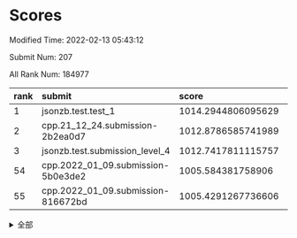 # Scores

Modified Time: 2022-02-13 05:43:12

Submit Num: 207

All Rank Num: 184977

| rank |               submit               |       score        |       sigma        | pk_num |
| :--- | :--------------------------------- | :----------------- | :----------------- | :----- |
| 1    | jsonzb.test.test_1                 | 1014.2944806095629 | 0.8557821106371568 | 3577   |
| 2    | cpp.21_12_24.submission-2b2ea0d7   | 1012.8786585741989 | 0.7860482088456927 | 3572   |
| 3    | jsonzb.test.submission_level_4     | 1012.7417811115757 | 0.7830025989702242 | 3575   |
| 54   | cpp.2022_01_09.submission-5b0e3de2 | 1005.584381758906  | 0.7320319876618617 | 3573   |
| 55   | cpp.2022_01_09.submission-816672bd | 1005.4291267736606 | 0.7047824502849546 | 3578   |


<details>
<summary>全部</summary>

| rank |                 submit                 |       score        |       sigma        | pk_num |
| :--- | :------------------------------------- | :----------------- | :----------------- | :----- |
| 1    | jsonzb.test.test_1                     | 1014.2944806095629 | 0.8557821106371568 | 3577   |
| 2    | cpp.21_12_24.submission-2b2ea0d7       | 1012.8786585741989 | 0.7860482088456927 | 3572   |
| 3    | jsonzb.test.submission_level_4         | 1012.7417811115757 | 0.7830025989702242 | 3575   |
| 4    | gobigger.level_3.submission_level_3_5  | 1011.3899454134062 | 0.7657062896500306 | 3575   |
| 5    | gobigger.level_3.submission_level_3_28 | 1011.3685474331447 | 0.775102631986233  | 3564   |
| 6    | gobigger.level_3.submission_level_3_29 | 1011.2593541750589 | 0.7997194692263243 | 3576   |
| 7    | gobigger.level_3.submission_level_3_30 | 1011.1966682673836 | 0.7760730836098475 | 3574   |
| 8    | gobigger.level_3.submission_level_3_21 | 1011.124993751419  | 0.7444842006147026 | 3574   |
| 9    | gobigger.level_3.submission_level_3_41 | 1011.0232192926517 | 0.7630454630654483 | 3575   |
| 10   | gobigger.level_3.submission_level_3_16 | 1010.9967543194427 | 0.7676247238803766 | 3576   |
| 11   | gobigger.level_3.submission_level_3_1  | 1010.9442012262358 | 0.7778761919804699 | 3578   |
| 12   | gobigger.level_3.submission_level_3_46 | 1010.7631137229763 | 0.737664654780781  | 3577   |
| 13   | gobigger.level_3.submission_level_3_7  | 1010.7273123826825 | 0.7468731574572304 | 3578   |
| 14   | gobigger.level_3.submission_level_3_2  | 1010.62018416715   | 0.7701156994134084 | 3573   |
| 15   | gobigger.level_3.submission_level_3_49 | 1010.5223315444358 | 0.7583383562941483 | 3578   |
| 16   | gobigger.level_3.submission_level_3_42 | 1010.4782156743615 | 0.7611869899958303 | 3576   |
| 17   | gobigger.level_3.submission_level_3_13 | 1010.4265231165264 | 0.7607324742828587 | 3576   |
| 18   | gobigger.level_3.submission_level_3_4  | 1010.3457752459949 | 0.758814641733371  | 3574   |
| 19   | gobigger.level_3.submission_level_3_3  | 1010.1399524506805 | 0.7492271529214404 | 3571   |
| 20   | gobigger.level_3.submission_level_3_18 | 1010.1129942841123 | 0.7565075740144135 | 3574   |
| 21   | gobigger.level_3.submission_level_3_14 | 1010.1121749012592 | 0.7431726508245892 | 3577   |
| 22   | gobigger.level_3.submission_level_3_24 | 1010.0574722075982 | 0.760864419786688  | 3569   |
| 23   | gobigger.level_3.submission_level_3_9  | 1009.9967843785558 | 0.7487326167426072 | 3572   |
| 24   | gobigger.level_3.submission_level_3_35 | 1009.9838236056574 | 0.7618577387581366 | 3576   |
| 25   | gobigger.level_3.submission_level_3_12 | 1009.9680155833261 | 0.7547512167546224 | 3577   |
| 26   | gobigger.level_3.submission_level_3_38 | 1009.9568264102005 | 0.7674367169975191 | 3573   |
| 27   | gobigger.level_3.submission_level_3_8  | 1009.9329031541146 | 0.7594704246711945 | 3572   |
| 28   | gobigger.level_3.submission_level_3_6  | 1009.9237879339557 | 0.7563808092706552 | 3579   |
| 29   | gobigger.level_3.submission_level_3_40 | 1009.7862242559377 | 0.7522870100391894 | 3576   |
| 30   | gobigger.level_3.submission_level_3_36 | 1009.7834653022186 | 0.7615372213262547 | 3573   |
| 31   | gobigger.level_3.submission_level_3_37 | 1009.7803448822649 | 0.764896079209964  | 3573   |
| 32   | gobigger.level_3.submission_level_3_33 | 1009.769626802177  | 0.7551623686024953 | 3573   |
| 33   | gobigger.level_3.submission_level_3_11 | 1009.7172196667048 | 0.7454562605896651 | 3580   |
| 34   | gobigger.level_3.submission_level_3_44 | 1009.708785061638  | 0.742548315464748  | 3573   |
| 35   | gobigger.level_3.submission_level_3_0  | 1009.6704305406919 | 0.7733740979153204 | 3577   |
| 36   | gobigger.level_3.submission_level_3_34 | 1009.4812187062049 | 0.7550101907268306 | 3568   |
| 37   | gobigger.level_3.submission_level_3_32 | 1009.3179034638856 | 0.7603569699880254 | 3573   |
| 38   | gobigger.level_3.submission_level_3_26 | 1009.2894576539229 | 0.7583776999013722 | 3570   |
| 39   | gobigger.level_3.submission_level_3_15 | 1009.181971425676  | 0.7568273521202726 | 3572   |
| 40   | gobigger.level_3.submission_level_3_22 | 1009.0581485497494 | 0.7397386338423818 | 3577   |
| 41   | gobigger.level_3.submission_level_3_17 | 1009.051232060473  | 0.7422044399545941 | 3577   |
| 42   | gobigger.level_3.submission_level_3_25 | 1009.0259670477304 | 0.7196855806774806 | 3573   |
| 43   | gobigger.level_3.submission_level_3_47 | 1009.0200257880277 | 0.7408697974753524 | 3575   |
| 44   | gobigger.level_3.submission_level_3_20 | 1008.7268814817088 | 0.727389991021117  | 3570   |
| 45   | gobigger.level_3.submission_level_3_10 | 1008.6626200489025 | 0.7504462927839213 | 3574   |
| 46   | gobigger.level_3.submission_level_3_39 | 1008.6407448715331 | 0.7488332546936364 | 3574   |
| 47   | gobigger.level_3.submission_level_3_31 | 1008.5516558680223 | 0.7382865905860944 | 3576   |
| 48   | gobigger.level_3.submission_level_3_19 | 1008.4890996272883 | 0.7390231227753593 | 3578   |
| 49   | gobigger.level_3.submission_level_3_45 | 1008.3907105733695 | 0.7378517987591258 | 3576   |
| 50   | gobigger.level_3.submission_level_3_43 | 1008.3511109503428 | 0.7323854517208911 | 3583   |
| 51   | gobigger.level_3.submission_level_3_27 | 1008.2359537511107 | 0.7287861769640085 | 3576   |
| 52   | gobigger.level_3.submission_level_3_48 | 1008.2085087184372 | 0.7497914078549144 | 3576   |
| 53   | gobigger.level_3.submission_level_3_23 | 1008.0927568119221 | 0.7220944549531315 | 3572   |
| 54   | cpp.2022_01_09.submission-5b0e3de2     | 1005.584381758906  | 0.7320319876618617 | 3573   |
| 55   | cpp.2022_01_09.submission-816672bd     | 1005.4291267736606 | 0.7047824502849546 | 3578   |
| 56   | gobigger.level_1.submission_level_1_15 | 1005.0771411959086 | 0.7231559256297314 | 3580   |
| 57   | gobigger.level_1.submission_level_1_6  | 1004.6828257061562 | 0.7363760228037279 | 3580   |
| 58   | gobigger.level_1.submission_level_1_36 | 1004.419461205357  | 0.7048799718635086 | 3576   |
| 59   | gobigger.level_1.submission_level_1_20 | 1004.3866661888147 | 0.710620017561456  | 3574   |
| 60   | gobigger.level_1.submission_level_1_43 | 1004.1938639140699 | 0.7275762774581889 | 3572   |
| 61   | gobigger.level_1.submission_level_1_10 | 1004.1876201217689 | 0.7169385616519095 | 3575   |
| 62   | gobigger.level_1.submission_level_1_41 | 1004.1262047773215 | 0.7210622323896297 | 3576   |
| 63   | gobigger.level_1.submission_level_1_32 | 1004.0239608970373 | 0.7110109755603714 | 3578   |
| 64   | gobigger.level_1.submission_level_1_23 | 1003.9964352159277 | 0.7112928402211    | 3566   |
| 65   | gobigger.level_1.submission_level_1_45 | 1003.9869963668812 | 0.7289481674004819 | 3569   |
| 66   | gobigger.level_1.submission_level_1_35 | 1003.93647425823   | 0.7135973511584264 | 3573   |
| 67   | gobigger.level_1.submission_level_1_37 | 1003.9228715253231 | 0.7288014898643328 | 3576   |
| 68   | gobigger.level_1.submission_level_1_22 | 1003.8925308352688 | 0.718412301684028  | 3575   |
| 69   | gobigger.level_1.submission_level_1_21 | 1003.5263813181026 | 0.7109668953597513 | 3573   |
| 70   | gobigger.level_1.submission_level_1_47 | 1003.5025312482537 | 0.7134122717823917 | 3571   |
| 71   | gobigger.level_1.submission_level_1_14 | 1003.4835207288014 | 0.7191612116070272 | 3570   |
| 72   | gobigger.level_1.submission_level_1_27 | 1003.4664874192914 | 0.7153834848902789 | 3568   |
| 73   | gobigger.level_1.submission_level_1_26 | 1003.386813782757  | 0.7172215664383516 | 3576   |
| 74   | gobigger.level_1.submission_level_1_2  | 1003.3784329885099 | 0.7132633264528432 | 3577   |
| 75   | gobigger.level_1.submission_level_1_16 | 1003.3447776255174 | 0.7243854324389447 | 3580   |
| 76   | gobigger.level_1.submission_level_1_13 | 1003.3098609422125 | 0.7264185482967574 | 3578   |
| 77   | gobigger.level_1.submission_level_1_5  | 1003.3003729474043 | 0.710826131033649  | 3573   |
| 78   | gobigger.level_1.submission_level_1_39 | 1003.2365048333095 | 0.7222288151327849 | 3572   |
| 79   | gobigger.level_1.submission_level_1_44 | 1003.1983612347168 | 0.7164753337340882 | 3572   |
| 80   | gobigger.level_1.submission_level_1_25 | 1003.1103161922822 | 0.7062423888807086 | 3572   |
| 81   | gobigger.level_1.submission_level_1_24 | 1003.0973876042776 | 0.7196642534455743 | 3575   |
| 82   | gobigger.level_1.submission_level_1_18 | 1003.0310434523622 | 0.7063954911979997 | 3570   |
| 83   | gobigger.level_1.submission_level_1_28 | 1002.98397701456   | 0.7250688321751038 | 3576   |
| 84   | gobigger.level_1.submission_level_1_30 | 1002.9693427285498 | 0.722556451456006  | 3574   |
| 85   | gobigger.level_1.submission_level_1_42 | 1002.9081978538009 | 0.7180070164073772 | 3572   |
| 86   | gobigger.level_1.submission_level_1_12 | 1002.8955375878296 | 0.7191318581154417 | 3578   |
| 87   | gobigger.level_1.submission_level_1_0  | 1002.7943597009722 | 0.7139619313863781 | 3577   |
| 88   | gobigger.level_1.submission_level_1_4  | 1002.7537933019473 | 0.7088374855157958 | 3574   |
| 89   | gobigger.level_1.submission_level_1_8  | 1002.7148827056537 | 0.7069049199305039 | 3574   |
| 90   | gobigger.level_1.submission_level_1_31 | 1002.7032078333796 | 0.7057108131794847 | 3570   |
| 91   | gobigger.level_1.submission_level_1_49 | 1002.6955379397165 | 0.7176500862154332 | 3577   |
| 92   | gobigger.level_1.submission_level_1_11 | 1002.6473624454428 | 0.7150413689594287 | 3573   |
| 93   | gobigger.level_1.submission_level_1_46 | 1002.6452667661035 | 0.715195051109857  | 3578   |
| 94   | gobigger.level_1.submission_level_1_33 | 1002.617524103561  | 0.7140991434408475 | 3575   |
| 95   | gobigger.level_1.submission_level_1_3  | 1002.5350307793655 | 0.7148265345608108 | 3575   |
| 96   | gobigger.level_1.submission_level_1_17 | 1002.4168850504342 | 0.7060935904015707 | 3573   |
| 97   | gobigger.level_1.submission_level_1_7  | 1002.4037774771319 | 0.7097545628246766 | 3575   |
| 98   | gobigger.level_1.submission_level_1_48 | 1002.386444073988  | 0.7018812456396784 | 3572   |
| 99   | gobigger.level_1.submission_level_1_40 | 1002.3739368051201 | 0.7109038842371432 | 3577   |
| 100  | gobigger.level_1.submission_level_1_29 | 1002.3674148616225 | 0.7084559720311836 | 3578   |
| 101  | gobigger.level_1.submission_level_1_9  | 1002.3366140872662 | 0.7124125491054504 | 3567   |
| 102  | gobigger.level_1.submission_level_1_1  | 1002.2786927640485 | 0.7093973661051233 | 3574   |
| 103  | gobigger.level_1.submission_level_1_34 | 1001.9613414617484 | 0.7096573156944446 | 3579   |
| 104  | gobigger.level_1.submission_level_1_38 | 1001.9364268559533 | 0.7233427980410245 | 3568   |
| 105  | gobigger.level_1.submission_level_1_19 | 1001.2557686214858 | 0.7131966545159706 | 3574   |
| 106  | gobigger.random.submission_random_41   | 997.5985141676902  | 0.7165909768150679 | 3575   |
| 107  | gobigger.random.submission_random_27   | 996.9633547670408  | 0.7127328472168881 | 3571   |
| 108  | gobigger.random.submission_random_29   | 996.952909114631   | 0.6988386796461167 | 3580   |
| 109  | gobigger.random.submission_random_30   | 996.9366245318035  | 0.7055046034658494 | 3571   |
| 110  | gobigger.random.submission_random_0    | 996.9283801089159  | 0.7058743665611196 | 3577   |
| 111  | gobigger.random.submission_random_12   | 996.9126992830854  | 0.7150337839833139 | 3575   |
| 112  | gobigger.random.submission_random_19   | 996.8003452246152  | 0.7045039855953567 | 3574   |
| 113  | gobigger.random.submission_random_18   | 996.7657815337084  | 0.7011298457731561 | 3577   |
| 114  | gobigger.random.submission_random_44   | 996.6188422931446  | 0.709654296013825  | 3575   |
| 115  | gobigger.random.submission_random_42   | 996.5997038094848  | 0.7008309584098021 | 3582   |
| 116  | gobigger.random.submission_random_21   | 996.4137329404009  | 0.7075710957604103 | 3572   |
| 117  | gobigger.random.submission_random_36   | 996.3944388956044  | 0.702877974717669  | 3573   |
| 118  | gobigger.random.submission_random_34   | 996.3633734407965  | 0.7085577865305179 | 3572   |
| 119  | gobigger.random.submission_random_6    | 996.314383497782   | 0.710422125274406  | 3578   |
| 120  | gobigger.random.submission_random_16   | 996.2869730035587  | 0.6996056199507587 | 3578   |
| 121  | gobigger.random.submission_random_39   | 996.2337241744035  | 0.7027878283771627 | 3572   |
| 122  | gobigger.random.submission_random_13   | 996.168395199136   | 0.7191639233759148 | 3573   |
| 123  | gobigger.random.submission_random_9    | 996.1507888470669  | 0.7124488923273109 | 3576   |
| 124  | gobigger.random.submission_random_1    | 996.074056352902   | 0.7013622255941478 | 3571   |
| 125  | gobigger.random.submission_random_14   | 996.0494153290115  | 0.7144313991723026 | 3572   |
| 126  | gobigger.random.submission_random_3    | 996.0331305114854  | 0.7179219437145866 | 3578   |
| 127  | gobigger.random.submission_random_46   | 996.0170154599873  | 0.7010561052057438 | 3580   |
| 128  | gobigger.random.submission_random_38   | 995.9836787820061  | 0.7150360351833351 | 3573   |
| 129  | gobigger.random.submission_random_22   | 995.9781620147016  | 0.7066093071197739 | 3573   |
| 130  | gobigger.random.submission_random_48   | 995.9321604189561  | 0.7026715049584947 | 3576   |
| 131  | gobigger.random.submission_random_43   | 995.9230473854948  | 0.713328803077677  | 3577   |
| 132  | gobigger.random.submission_random_35   | 995.9082289573577  | 0.7160546814641805 | 3571   |
| 133  | gobigger.random.submission_random_25   | 995.9053648379589  | 0.7075254603147765 | 3571   |
| 134  | gobigger.random.submission_random_33   | 995.806268104718   | 0.69731156748594   | 3573   |
| 135  | gobigger.random.submission_random_2    | 995.7932465432857  | 0.7202504380114344 | 3565   |
| 136  | gobigger.random.submission_random_45   | 995.740952752782   | 0.7124192339113421 | 3574   |
| 137  | gobigger.random.submission_random_7    | 995.7192768542059  | 0.7007411334751473 | 3578   |
| 138  | gobigger.random.submission_random_47   | 995.7008746035614  | 0.7085413815568349 | 3573   |
| 139  | gobigger.random.submission_random_23   | 995.6817643242373  | 0.7086958126899565 | 3573   |
| 140  | gobigger.random.submission_random_49   | 995.5840346050956  | 0.708705056859376  | 3574   |
| 141  | gobigger.random.submission_random_32   | 995.5622749720195  | 0.7034179362876074 | 3575   |
| 142  | gobigger.random.submission_random_28   | 995.5358069475166  | 0.7137443869683262 | 3573   |
| 143  | gobigger.random.submission_random_5    | 995.5120120614771  | 0.7168966263208052 | 3570   |
| 144  | gobigger.random.submission_random_17   | 995.4340777921326  | 0.7205786247908059 | 3571   |
| 145  | gobigger.random.submission_random_26   | 995.3623556396435  | 0.7015710483974716 | 3569   |
| 146  | gobigger.random.submission_random_40   | 995.2125446677201  | 0.700280680313591  | 3573   |
| 147  | gobigger.random.submission_random_37   | 995.1248352097906  | 0.7146932207828369 | 3573   |
| 148  | gobigger.random.submission_random_8    | 995.0618501841345  | 0.7083296583648852 | 3576   |
| 149  | gobigger.random.submission_random_10   | 995.0357629968615  | 0.7040099629091328 | 3577   |
| 150  | gobigger.random.submission_random_15   | 995.0127181063086  | 0.7173239135850307 | 3577   |
| 151  | gobigger.random.submission_random_20   | 994.9899425752758  | 0.7142651941797997 | 3577   |
| 152  | gobigger.random.submission_random_31   | 994.9450666065795  | 0.7175567271260361 | 3577   |
| 153  | gobigger.random.submission_random_11   | 994.5572441116087  | 0.7131234105635563 | 3576   |
| 154  | gobigger.random.submission_random_4    | 994.4462356495103  | 0.715307060664206  | 3574   |
| 155  | gobigger.level_2.submission_level_2_46 | 994.262054706566   | 0.7344155268269036 | 3577   |
| 156  | gobigger.level_2.submission_level_2_36 | 994.1510543038077  | 0.7249352235829779 | 3579   |
| 157  | gobigger.random.submission_random_24   | 994.0334652816312  | 0.7113802168136584 | 3572   |
| 158  | gobigger.level_2.submission_level_2_43 | 993.9836231061016  | 0.7131687368848224 | 3573   |
| 159  | gobigger.level_2.submission_level_2_5  | 993.9734107464939  | 0.7286035110429899 | 3575   |
| 160  | gobigger.level_2.submission_level_2_37 | 993.7364332052395  | 0.7238049459775476 | 3578   |
| 161  | gobigger.level_2.submission_level_2_34 | 993.6971717658253  | 0.7194270636221187 | 3574   |
| 162  | gobigger.level_2.submission_level_2_6  | 993.6699180479726  | 0.7239487518263951 | 3573   |
| 163  | gobigger.level_2.submission_level_2_1  | 993.5144336778127  | 0.7394689324438904 | 3576   |
| 164  | gobigger.level_2.submission_level_2_17 | 993.3137945229706  | 0.7253137430315693 | 3580   |
| 165  | gobigger.level_2.submission_level_2_25 | 993.1360521391599  | 0.7185753952782628 | 3573   |
| 166  | gobigger.level_2.submission_level_2_27 | 993.0700639260697  | 0.7384384551713956 | 3581   |
| 167  | gobigger.level_2.submission_level_2_0  | 993.0436168937595  | 0.726235511185724  | 3576   |
| 168  | gobigger.level_2.submission_level_2_9  | 992.9359936759745  | 0.725479709430426  | 3575   |
| 169  | gobigger.level_2.submission_level_2_38 | 992.81704615915    | 0.7278824717119756 | 3576   |
| 170  | gobigger.level_2.submission_level_2_23 | 992.6114625338034  | 0.7351245609207172 | 3575   |
| 171  | gobigger.level_2.submission_level_2_45 | 992.5706177931834  | 0.7274927381931982 | 3576   |
| 172  | gobigger.level_2.submission_level_2_22 | 992.5158071421645  | 0.7605271562394522 | 3576   |
| 173  | gobigger.level_2.submission_level_2_32 | 992.4582333051931  | 0.7476436423610489 | 3575   |
| 174  | gobigger.level_2.submission_level_2_21 | 992.3674859465426  | 0.7308804057618558 | 3571   |
| 175  | gobigger.level_2.submission_level_2_42 | 992.3585060344986  | 0.7324093520553525 | 3573   |
| 176  | gobigger.level_2.submission_level_2_18 | 992.3351315293138  | 0.7463818720181907 | 3580   |
| 177  | gobigger.level_2.submission_level_2_24 | 992.3310399904616  | 0.7267750106784422 | 3577   |
| 178  | gobigger.level_2.submission_level_2_14 | 992.3227985267578  | 0.7250496195444825 | 3572   |
| 179  | gobigger.level_2.submission_level_2_13 | 992.3183492503406  | 0.743438271645321  | 3568   |
| 180  | gobigger.level_2.submission_level_2_26 | 992.1590750258703  | 0.7650869877063494 | 3571   |
| 181  | gobigger.level_2.submission_level_2_39 | 992.0994741285407  | 0.7295857933453038 | 3572   |
| 182  | gobigger.level_2.submission_level_2_12 | 992.0820091489875  | 0.7409215967034142 | 3572   |
| 183  | gobigger.level_2.submission_level_2_28 | 992.072441465302   | 0.7262838042937538 | 3575   |
| 184  | gobigger.level_2.submission_level_2_47 | 992.0401041285148  | 0.7481956990302593 | 3576   |
| 185  | gobigger.level_2.submission_level_2_44 | 991.9687787118664  | 0.7438040711886045 | 3577   |
| 186  | gobigger.level_2.submission_level_2_49 | 991.9614598629648  | 0.734198581799169  | 3578   |
| 187  | gobigger.level_2.submission_level_2_7  | 991.9140044638124  | 0.7546555113429627 | 3575   |
| 188  | gobigger.level_2.submission_level_2_10 | 991.8728342563244  | 0.7354262509651199 | 3571   |
| 189  | gobigger.level_2.submission_level_2_35 | 991.8140650644975  | 0.7231898236608322 | 3577   |
| 190  | gobigger.level_2.submission_level_2_31 | 991.7891569606497  | 0.73736927851656   | 3574   |
| 191  | gobigger.level_2.submission_level_2_30 | 991.7850885607332  | 0.7379903219904509 | 3572   |
| 192  | gobigger.level_2.submission_level_2_40 | 991.675536946797   | 0.7430090787919462 | 3573   |
| 193  | gobigger.level_2.submission_level_2_29 | 991.5990859854088  | 0.750422208437634  | 3576   |
| 194  | gobigger.level_2.submission_level_2_33 | 991.549386985189   | 0.7421978625188848 | 3571   |
| 195  | gobigger.level_2.submission_level_2_48 | 991.5457277839682  | 0.7579230256131126 | 3577   |
| 196  | gobigger.level_2.submission_level_2_2  | 991.5221109816418  | 0.7396578944632305 | 3574   |
| 197  | gobigger.level_2.submission_level_2_11 | 991.422356630634   | 0.7590665221322577 | 3572   |
| 198  | gobigger.level_2.submission_level_2_16 | 991.395057714863   | 0.7599332236438019 | 3582   |
| 199  | gobigger.level_2.submission_level_2_4  | 991.3639687598352  | 0.7523648978939282 | 3574   |
| 200  | gobigger.level_2.submission_level_2_3  | 991.2425495616142  | 0.7533775635773707 | 3573   |
| 201  | gobigger.level_2.submission_level_2_20 | 991.1734428223851  | 0.733809129903766  | 3573   |
| 202  | gobigger.level_2.submission_level_2_8  | 991.1155136456545  | 0.7427163556669024 | 3575   |
| 203  | gobigger.level_2.submission_level_2_41 | 990.9827387256887  | 0.7743928939114123 | 3574   |
| 204  | gobigger.level_2.submission_level_2_15 | 990.6835904071502  | 0.7605386346120877 | 3570   |
| 205  | gobigger.level_2.submission_level_2_19 | 990.4155059524119  | 0.7587898689721221 | 3571   |
| 206  | gobigger.none.submission_none_1        | 980.2152487895079  | 1.1825208617672902 | 3577   |
| 207  | gobigger.none.submission_none_0        | 974.6640585293741  | 1.5370059988165703 | 3576   |

</details>